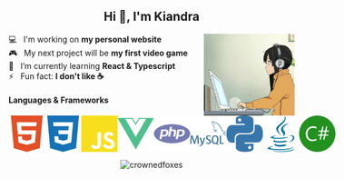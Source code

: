 <h2 align="center">Hi 👋, I'm Kiandra</h2>

<img src="images/laptop-girl.gif" width="160px" align="right"/>

💻 &nbsp; I'm working on **my personal website**  
🎮 &nbsp; My next project will be **my first video game**  
🌱 &nbsp; I’m currently learning **React & Typescript**  
⚡ &nbsp; Fun fact: **I don't like ☕️**

<h4>Languages & Frameworks</h4>
<p style="display:flex;flex-direction:row"><img src="images/html.svg"/>
<img src="images/css.svg"/>
<img src="images/javascript.svg"/>
<img src="images/vue.svg"/>
<img src="images/php.svg"/>
<img src="images/mysql.svg"/>
<img src="images/python.svg"/>
<img src="images/java.svg"/>
<img src="images/csharp.svg"/></p>

<p align="center"><img src="https://github-readme-stats.vercel.app/api/top-langs?username=crownedfoxes&show_icons=true&locale=en&layout=compact" alt="crownedfoxes" /></p>